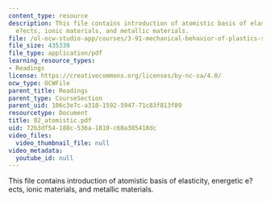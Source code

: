 ```yaml
---
content_type: resource
description: This file contains introduction of atomistic basis of elasticity, energetic
  e?ects, ionic materials, and metallic materials.
file: /ol-ocw-studio-app/courses/3-91-mechanical-behavior-of-plastics-spring-2007/72b3df54188c536a1810c60a385418dc_02_atomistic.pdf
file_size: 435339
file_type: application/pdf
learning_resource_types:
- Readings
license: https://creativecommons.org/licenses/by-nc-sa/4.0/
ocw_type: OCWFile
parent_title: Readings
parent_type: CourseSection
parent_uid: 106c3e7c-a318-1592-5947-71c83f813f89
resourcetype: Document
title: 02_atomistic.pdf
uid: 72b3df54-188c-536a-1810-c60a385418dc
video_files:
  video_thumbnail_file: null
video_metadata:
  youtube_id: null
---
```

This file contains introduction of atomistic basis of elasticity, energetic e?ects, ionic materials, and metallic materials.